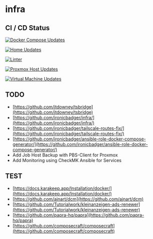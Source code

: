 # infra

## CI / CD Status

[![Docker Compose Updates](https://github.com/thost96/infra/actions/workflows/deploy.yml/badge.svg)](https://github.com/thost96/infra/actions/workflows/deploy.yml)

[![Home Updates](https://github.com/thost96/infra/actions/workflows/home.yml/badge.svg)](https://github.com/thost96/infra/actions/workflows/home.yml)

[![Linter](https://github.com/thost96/infra/actions/workflows/superlinter.yml/badge.svg)](https://github.com/thost96/infra/actions/workflows/superlinter.yml)

[![Proxmox Host Updates](https://github.com/thost96/infra/actions/workflows/proxmox.yml/badge.svg)](https://github.com/thost96/infra/actions/workflows/proxmox.yml)

[![Virtual Machine Updates](https://github.com/thost96/infra/actions/workflows/vms.yml/badge.svg)](https://github.com/thost96/infra/actions/workflows/vms.yml)

## TODO

- [https://github.com/jtdowney/tsbridge](https://github.com/jtdowney/tsbridge)
- [https://github.com/ironicbadger/infra/](https://github.com/ironicbadger/infra/)
- [https://github.com/ironicbadger/tailscale-routes-fix/](https://github.com/ironicbadger/tailscale-routes-fix/)
- [https://github.com/ironicbadger/ansible-role-docker-compose-generator/](https://github.com/ironicbadger/ansible-role-docker-compose-generator/)
- Add Job Host Backup with PBS-Client for Proxmox
- Add Monitoring using CheckMK Ansible for Services

## TEST

- [https://docs.karakeep.app/Installation/docker/](https://docs.karakeep.app/Installation/docker/)
- [https://github.com/ajnart/dcm](https://github.com/ajnart/dcm)
- [https://github.com/Tutorialwork/kleinanzeigen-ads-renewer](https://github.com/Tutorialwork/kleinanzeigen-ads-renewer)
- [https://github.com/papra-hq/papra](https://github.com/papra-hq/papra)
- [https://github.com/composecraft/composecraft](https://github.com/composecraft/composecraft)
